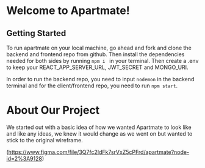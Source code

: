 # Welcome to Apartmate!

## Getting Started

To run apartmate on your local machine, go ahead and fork and clone the backend and frontend repo from github. Then install the dependencies needed for both sides by running ```npm i ``` in your terminal. 
Then create a .env to keep your REACT_APP_SERVER_URL, JWT_SECRET and MONGO_URI.

In order to run the backend repo, you need to input ```nodemon``` in the backend terminal and for the client/frontend repo, you need to run ```npm start```. 

# About Our Project 

We started out with a basic idea of how we wanted Apartmate to look like and like any ideas, we knew it would change as we went on but wanted to stick to the original wireframe.

(https://www.figma.com/file/3Q7fc2IdFk7srVxZ5cPFrd/apartmate?node-id=2%3A9128)